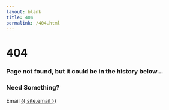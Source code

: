 ```yaml
---
layout: blank
title: 404
permalink: /404.html
---
```

<h1>404</h1>
<h3>Page not found, but it could be in the history below...</h3>
<div id="wb404"></div>
<script src="https://archive.org/web/wb404.js"> </script>
<h3>Need Something?</h3>
<p>Email <a href="mailto:{{ site.email }}">{{ site.email }}</a></p>
